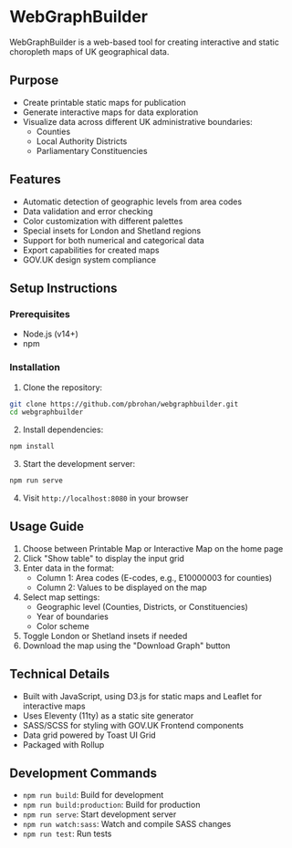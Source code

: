 # WebGraphBuilder

WebGraphBuilder is a web-based tool for creating interactive and static choropleth maps of UK geographical data.

## Purpose

- Create printable static maps for publication
- Generate interactive maps for data exploration
- Visualize data across different UK administrative boundaries:
  - Counties
  - Local Authority Districts
  - Parliamentary Constituencies

## Features

- Automatic detection of geographic levels from area codes
- Data validation and error checking
- Color customization with different palettes
- Special insets for London and Shetland regions
- Support for both numerical and categorical data
- Export capabilities for created maps
- GOV.UK design system compliance

## Setup Instructions

### Prerequisites

- Node.js (v14+)
- npm

### Installation

1. Clone the repository:
```bash
git clone https://github.com/pbrohan/webgraphbuilder.git
cd webgraphbuilder
```

2. Install dependencies:
```bash
npm install
```

3. Start the development server:
```bash
npm run serve
```

4. Visit `http://localhost:8080` in your browser

## Usage Guide

1. Choose between Printable Map or Interactive Map on the home page
2. Click "Show table" to display the input grid
3. Enter data in the format:
   - Column 1: Area codes (E-codes, e.g., E10000003 for counties)
   - Column 2: Values to be displayed on the map
4. Select map settings:
   - Geographic level (Counties, Districts, or Constituencies)
   - Year of boundaries
   - Color scheme
5. Toggle London or Shetland insets if needed
6. Download the map using the "Download Graph" button

## Technical Details

- Built with JavaScript, using D3.js for static maps and Leaflet for interactive maps
- Uses Eleventy (11ty) as a static site generator
- SASS/SCSS for styling with GOV.UK Frontend components
- Data grid powered by Toast UI Grid
- Packaged with Rollup

## Development Commands

- `npm run build`: Build for development
- `npm run build:production`: Build for production
- `npm run serve`: Start development server
- `npm run watch:sass`: Watch and compile SASS changes
- `npm run test`: Run tests